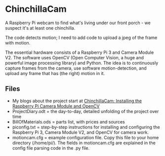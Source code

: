 # ChinchillaCam
A Raspberry Pi webcam to find what's living under our front porch - we suspect it's
at least one chinchilla.

The code detects motion; I need to add code to upload a jpeg of the frame with motion.

The essential hardware consists of a Raspberry Pi 3 and Camera Module V2.
The software uses OpenCV (Open Computer Vision, a huge and powerful image processing library) and Python.
The idea is to continuously capture frames from the camera, use software motion-detection,
and upload any frame that has (the right) motion in it.

## Files
* My blogs about the project start at [ChinchillaCam: Installing the Raspberry Pi Camera Module and OpenCV](https://needhamia.com/?p=950)
* ProjectDiary.odt = the day-to-day, detailed unfolding of the project over time
* BillOfMaterials.ods = parts list, with prices and sources
* piconfig.txt = step-by-step instructions for installing and configuring the Raspberry Pi 3, Camera Module V2, and OpenCV for camera work.
* motioncam.cfg = example configuration file. Copy this file to your home directory (/home/pi/).
The fields in motioncam.cfg are explained in the config file parsing code in the .py file.

